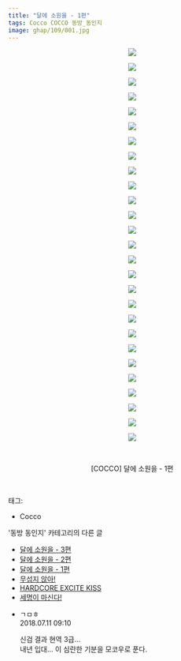 ```yaml
---
title: "달에 소원을 - 1편"
tags: Cocco COCCO 동방_동인지
image: ghap/109/001.jpg
---
```

<div class="article">
<p style="text-align: center; clear: none; float: none;"><img src="{{ site.nasurl }}/ghap/109/001.jpg"/></p>
<p style="text-align: center; clear: none; float: none;"><img src="{{ site.nasurl }}/ghap/109/002.jpg"/></p>
<p style="text-align: center; clear: none; float: none;"><img src="{{ site.nasurl }}/ghap/109/003.jpg"/></p>
<p style="text-align: center; clear: none; float: none;"><img src="{{ site.nasurl }}/ghap/109/004.jpg"/></p>
<p style="text-align: center; clear: none; float: none;"><img src="{{ site.nasurl }}/ghap/109/005.jpg"/></p>
<p style="text-align: center; clear: none; float: none;"><img src="{{ site.nasurl }}/ghap/109/006.jpg"/></p>
<p style="text-align: center; clear: none; float: none;"><img src="{{ site.nasurl }}/ghap/109/007.jpg"/></p>
<p style="text-align: center; clear: none; float: none;"><img src="{{ site.nasurl }}/ghap/109/008.jpg"/></p>
<p style="text-align: center; clear: none; float: none;"><img src="{{ site.nasurl }}/ghap/109/009.jpg"/></p>
<p style="text-align: center; clear: none; float: none;"><img src="{{ site.nasurl }}/ghap/109/010.jpg"/></p>
<p style="text-align: center; clear: none; float: none;"><img src="{{ site.nasurl }}/ghap/109/011.jpg"/></p>
<p style="text-align: center; clear: none; float: none;"><img src="{{ site.nasurl }}/ghap/109/012.jpg"/></p>
<p style="text-align: center; clear: none; float: none;"><img src="{{ site.nasurl }}/ghap/109/013.jpg"/></p>
<p style="text-align: center; clear: none; float: none;"><img src="{{ site.nasurl }}/ghap/109/014.jpg"/></p>
<p style="text-align: center; clear: none; float: none;"><img src="{{ site.nasurl }}/ghap/109/015.jpg"/></p>
<p style="text-align: center; clear: none; float: none;"><img src="{{ site.nasurl }}/ghap/109/016.jpg"/></p>
<p style="text-align: center; clear: none; float: none;"><img src="{{ site.nasurl }}/ghap/109/017.jpg"/></p>
<p style="text-align: center; clear: none; float: none;"><img src="{{ site.nasurl }}/ghap/109/018.jpg"/></p>
<p style="text-align: center; clear: none; float: none;"><img src="{{ site.nasurl }}/ghap/109/019.jpg"/></p>
<p style="text-align: center; clear: none; float: none;"><img src="{{ site.nasurl }}/ghap/109/020.jpg"/></p>
<p style="text-align: center; clear: none; float: none;"><img src="{{ site.nasurl }}/ghap/109/021.jpg"/></p>
<p style="text-align: center; clear: none; float: none;"><img src="{{ site.nasurl }}/ghap/109/022.jpg"/></p>
<p style="text-align: center; clear: none; float: none;"><img src="{{ site.nasurl }}/ghap/109/023.jpg"/></p>
<p style="text-align: center; clear: none; float: none;"><img src="{{ site.nasurl }}/ghap/109/024.jpg"/></p>
<p style="text-align: center; clear: none; float: none;"><img src="{{ site.nasurl }}/ghap/109/025.jpg"/></p>
<p style="text-align: center; clear: none; float: none;"><img src="{{ site.nasurl }}/ghap/109/026.jpg"/></p>
<p style="text-align: center; clear: none; float: none;"><img src="{{ site.nasurl }}/ghap/109/027.jpg"/></p>
<p style="text-align: center; clear: none; float: none;"><br/></p>
<p style="text-align: center; clear: none; float: none;">[COCCO] 달에 소원을 - 1편</p>
<p><br/></p>
</div><div class="tagTrail">
<p>태그: </p>
<ul>
<li>Cocco</li>
</ul>
</div><div class="another">
<p>'동방 동인지' 카테고리의 다른 글</p>
<ul>
<li><a href="/2016-06-18-ghap_111">달에 소원을 - 3편</a></li>
<li><a href="/2016-06-18-ghap_110">달에 소원을 - 2편</a></li>
<li><a href="/2016-06-18-ghap_109">달에 소원을 - 1편</a></li>
<li><a href="/2016-06-18-ghap_108">무섭지 않아!</a></li>
<li><a href="/2016-06-18-ghap_107">HARDCORE EXCITE KISS</a></li>
<li><a href="/2016-06-18-ghap_106">세명이 마신다!</a></li>
</ul>
</div><div class="cb_module cb_fluid">
<div class="cb_wrt cb_profile">
<div class="comment">
<ul>
<li class="cb_thumb_off" id="comment15283924">
<div class="cb_comment_area">
<div class="cb_info_area">
<div class="cb_section">
<span class="cb_nick_name">ㄱㅁㅎ</span>
</div>
<div class="cb_section">
<span class="cb_date">2018.07.11 09:10 </span>
</div>
</div>
<div class="cb_dsc_comment">
<p class="cb_dsc">
											신검 결과 현역 3급...<br/>
내년 입대... 이 심란한 기분을 모코우로 푼다.
										</p>
</div>
</div></li>
</ul>
</div>
</div><!-- commentList close -->
</div>
